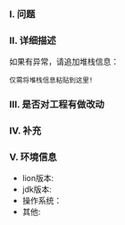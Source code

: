 ### Ⅰ. 问题

### Ⅱ. 详细描述
如果有异常，请追加堆栈信息：
```
仅需将堆栈信息粘贴到这里!
```

### Ⅲ. 是否对工程有做改动

### Ⅳ. 补充

### Ⅴ. 环境信息

- lion版本:
- jdk版本:
- 操作系统：
- 其他: